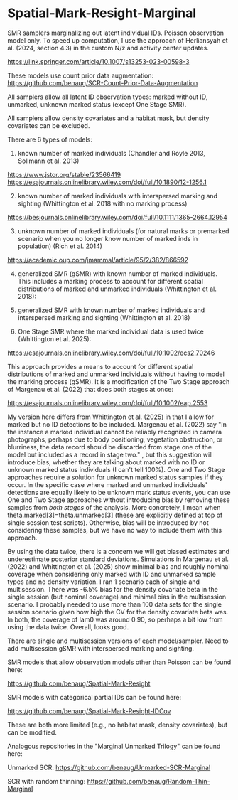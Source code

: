 # Spatial-Mark-Resight-Marginal
SMR samplers marginalizing out latent individual IDs. Poisson observation model only. 
To speed up computation, I use the approach of Herliansyah et al. (2024, section 4.3) in the custom N/z and activity center updates.

https://link.springer.com/article/10.1007/s13253-023-00598-3

These models use count prior data augmentation: https://github.com/benaug/SCR-Count-Prior-Data-Augmentation

All samplers allow all latent ID observation types: marked without ID, unmarked, unknown marked status (except One Stage SMR).

All samplers allow density covariates and a habitat mask, but density covariates can be excluded.

There are 6 types of models: 

1) known number of marked individuals (Chandler and Royle 2013, Sollmann et al. 2013)

https://www.jstor.org/stable/23566419
https://esajournals.onlinelibrary.wiley.com/doi/full/10.1890/12-1256.1

2) known number of marked individuals with interspersed marking and sighting (Whittington et al. 2018 with no marking process)

https://besjournals.onlinelibrary.wiley.com/doi/full/10.1111/1365-2664.12954

3) unknown number of marked individuals (for natural marks or premarked scenario when you no longer know number of marked inds in population)
(Rich et al. 2014)

https://academic.oup.com/jmammal/article/95/2/382/866592

4) generalized SMR (gSMR) with known number of marked individuals. This includes a marking process to account for different spatial distributions of marked and unmarked individuals (Whittington et al. 2018):

5) generalized SMR with known number of marked individuals and interspersed marking and sighting (Whittington et al. 2018)

6) One Stage SMR where the marked individual data is used twice (Whittington et al. 2025): 

https://esajournals.onlinelibrary.wiley.com/doi/full/10.1002/ecs2.70246

This approach provides a means to account for different spatial distributions of marked and unmarked individuals without having to model the marking process (gSMR).
It is a modification of the Two Stage approach of Margenau et al. (2022) that does both stages at once:

https://esajournals.onlinelibrary.wiley.com/doi/full/10.1002/eap.2553

My version here differs from Whittington et al. (2025) in that I allow for marked but no ID detections to be included. Margenau et al. (2022) say 
"In the instance a marked individual cannot be reliably recognized in camera photographs, perhaps due to body positioning, vegetation obstruction, or blurriness, the data record should be discarded from stage one of the model but included as a record in stage two."
, but this suggestion will introduce bias, whether they are talking about marked with no ID or unknown marked status individuals (I can't tell 100%). 
One and Two Stage approaches require a solution for unknown marked status samples if they occur. 
In the specific case where marked and unmarked individuals' detections are equally likely to be unknown mark status events, you can use
One and Two Stage approaches without introducing bias by removing these samples from *both stages* of the analysis. More concretely, I mean when
theta.marked[3]=theta.unmarked[3] (these are explicitly defined at top of single session test scripts). Otherwise, bias will be introduced by not considering these samples, but we have no way to include them with this approach.

By using the data twice, there is a concern we will get biased estimates and underestimate posterior standard deviations.
Simulations in Margenau et al. (2022) and Whittington et al. (2025) show minimal bias and roughly nominal coverage when considering only marked with ID and unmarked sample types and no density variation.
I ran 1 scenario each of single and multisession. There was -6.5% bias for the density covariate beta in the single session (but nominal coverage) and minimal bias in the multisession
scenario. I probably needed to use more than 100 data sets for the single session scenario given how high the CV for the density covariate beta
was. In both, the coverage of lam0 was around 0.90, so perhaps a bit low from using the data twice. Overall, looks good.

There are single and multisession versions of each model/sampler.
Need to add multisession gSMR with interspersed marking and sighting. 

SMR models that allow observation models other than Poisson can be found here:

https://github.com/benaug/Spatial-Mark-Resight

SMR models with categorical partial IDs can be found here:

https://github.com/benaug/Spatial-Mark-Resight-IDCov

These are both more limited (e.g., no habitat mask, density covariates), but can be modified.

Analogous repositories in the "Marginal Unmarked Trilogy" can be found here:

Unmarked SCR: https://github.com/benaug/Unmarked-SCR-Marginal

SCR with random thinning: https://github.com/benaug/Random-Thin-Marginal